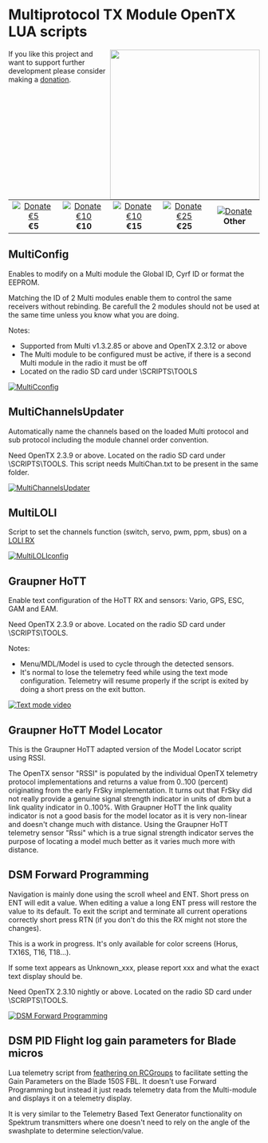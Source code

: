 # Multiprotocol TX Module OpenTX LUA scripts
<img align="right" width=300 src="../docs/images/multi.png" />

If you like this project and want to support further development please consider making a [donation](../docs/Donations.md).  

<table cellspacing=0>
  <tr>
    <td align=center width=200><a href="https://www.paypal.com/cgi-bin/webscr?cmd=_donations&business=VF2K9T23DRY56&lc=US&item_name=DIY%20Multiprotocol&currency_code=EUR&amount=5&bn=PP%2dDonationsBF%3abtn_donate_SM%2egif%3aNonHosted"><img src="../docs/images/donate_button.png" border="0" name="submit" title="PayPal - Donate €5" alt="Donate €5"/></a><br><b>€5</b></td>
    <td align=center width=200><a href="https://www.paypal.com/cgi-bin/webscr?cmd=_donations&business=VF2K9T23DRY56&lc=US&item_name=DIY%20Multiprotocol&currency_code=EUR&amount=10&bn=PP%2dDonationsBF%3abtn_donate_SM%2egif%3aNonHosted"><img src="../docs/images/donate_button.png" border="0" name="submit" title="PayPal - Donate €10" alt="Donate €10"/></a><br><b>€10</b></td>
    <td align=center width=200><a href="https://www.paypal.com/cgi-bin/webscr?cmd=_donations&business=VF2K9T23DRY56&lc=US&item_name=DIY%20Multiprotocol&currency_code=EUR&amount=15&bn=PP%2dDonationsBF%3abtn_donate_SM%2egif%3aNonHosted"><img src="../docs/images/donate_button.png" border="0" name="submit" title="PayPal - Donate €15" alt="Donate €10"/></a><br><b>€15</b></td>
    <td align=center width=200><a href="https://www.paypal.com/cgi-bin/webscr?cmd=_donations&business=VF2K9T23DRY56&lc=US&item_name=DIY%20Multiprotocol&currency_code=EUR&amount=25&bn=PP%2dDonationsBF%3abtn_donate_SM%2egif%3aNonHosted"><img src="../docs/images/donate_button.png" border="0" name="submit" title="PayPal - Donate €25" alt="Donate €25"/></a><br><b>€25</b></td>
    <td align=center width=200><a href="https://www.paypal.com/cgi-bin/webscr?cmd=_donations&business=VF2K9T23DRY56&lc=US&item_name=DIY%20Multiprotocol&currency_code=EUR&bn=PP%2dDonationsBF%3abtn_donate_SM%2egif%3aNonHosted"><img src="../docs/images/donate_button.png" border="0" name="submit" title="PayPal - Donate" alt="Donate"/></a><br><b>Other</b></td>
  </tr>
</table>

## MultiConfig

Enables to modify on a Multi module the Global ID, Cyrf ID or format the EEPROM.

Matching the ID of 2 Multi modules enable them to control the same receivers without rebinding. Be carefull the 2 modules should not be used at the same time unless you know what you are doing.

Notes:
- Supported from Multi v1.3.2.85 or above and OpenTX 2.3.12 or above
- The Multi module to be configured must be active, if there is a second Multi module in the radio it must be off
- Located on the radio SD card under \SCRIPTS\TOOLS

[![MultiCconfig](https://img.youtube.com/vi/lGyCV2kpqHU/0.jpg)](https://www.youtube.com/watch?v=lGyCV2kpqHU)

## MultiChannelsUpdater

Automatically name the channels based on the loaded Multi protocol and sub protocol including the module channel order convention.

Need OpenTX 2.3.9 or above. Located on the radio SD card under \SCRIPTS\TOOLS. This script needs MultiChan.txt to be present in the same folder.

[![MultiChannelsUpdater](https://img.youtube.com/vi/L58ayXuewyA/0.jpg)](https://www.youtube.com/watch?v=L58ayXuewyA)

## MultiLOLI

Script to set the channels function (switch, servo, pwm, ppm, sbus) on a [LOLI RX](https://github.com/pascallanger/DIY-Multiprotocol-TX-Module/blob/master/Protocols_Details.md#loli---82)

[![MultiLOLIconfig](https://img.youtube.com/vi/e698pQxfv-A/0.jpg)](https://www.youtube.com/watch?v=e698pQxfv-A)

## Graupner HoTT

Enable text configuration of the HoTT RX and sensors: Vario, GPS, ESC, GAM and EAM.

Need OpenTX 2.3.9 or above. Located on the radio SD card under \SCRIPTS\TOOLS.

Notes:
- Menu/MDL/Model is used to cycle through the detected sensors.
- It's normal to lose the telemetry feed while using the text mode configuration. Telemetry will resume properly if the script is exited by doing a short press on the exit button.

[![Text mode video](https://img.youtube.com/vi/81wd8NlF3Qw/0.jpg)](https://www.youtube.com/watch?v=81wd8NlF3Qw)

## Graupner HoTT Model Locator

This is the Graupner HoTT adapted version of the Model Locator script using RSSI.

The OpenTX sensor "RSSI" is populated by the individual OpenTX telemetry protocol implementations and returns a value from 0..100 (percent) originating from the early FrSky implementation. It turns out that FrSky did not really provide a genuine signal strength indicator in units of dbm but a link quality indicator in 0..100%. With Graupner HoTT the link quality indicator is not a good basis for the model locator as it is very non-linear and doesn't change much with distance. Using the Graupner HoTT telemetry sensor "Rssi" which is a true signal strength indicator serves the purpose of locating a model much better as it varies much more with distance.

## DSM Forward Programming

Navigation is mainly done using the scroll wheel and ENT. Short press on ENT will edit a value. When editing a value a long ENT press will restore the value to its default. To exit the script and terminate all current operations correctly short press RTN (if you don't do this the RX might not store the changes).

This is a work in progress. It's only available for color screens (Horus, TX16S, T16, T18...).

If some text appears as Unknown_xxx, please report xxx and what the exact text display should be.

Need OpenTX 2.3.10 nightly or above. Located on the radio SD card under \SCRIPTS\TOOLS.

[![DSM Forward Programming](https://img.youtube.com/vi/sjIaDw5j9nE/0.jpg)](https://www.youtube.com/watch?v=sjIaDw5j9nE)

## DSM PID Flight log gain parameters for Blade micros

Lua telemetry script from [feathering on RCGroups](https://www.rcgroups.com/forums/showpost.php?p=46033341&postcount=20728) to facilitate setting the Gain Parameters on the Blade 150S FBL. It doesn't use Forward Programming but instead it just reads telemetry data from the Multi-module and displays it on a telemetry display.

It is very similar to the Telemetry Based Text Generator functionality on Spektrum transmitters where one doesn't need to rely on the angle of the swashplate to determine selection/value.
